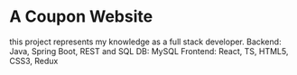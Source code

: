# A Coupon Website
this project represents my knowledge as a full stack developer.
Backend: Java, Spring Boot, REST and SQL
DB: MySQL
Frontend: React, TS, HTML5, CSS3, Redux
